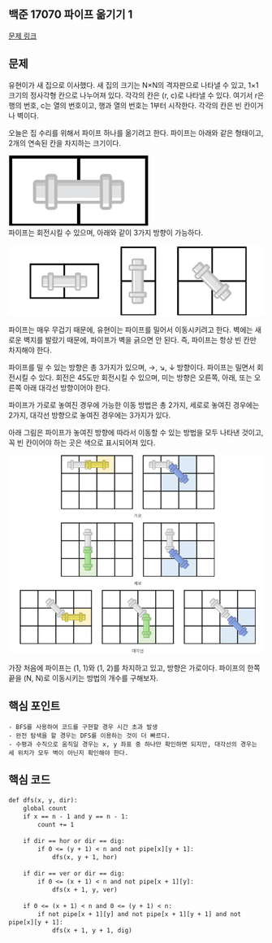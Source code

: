 ## 백준 17070 파이프 옮기기 1
[문제 링크](https://www.acmicpc.net/problem/17070)

## 문제
유현이가 새 집으로 이사했다. 새 집의 크기는 N×N의 격자판으로 나타낼 수 있고, 1×1크기의 정사각형 칸으로 나누어져 있다. 각각의 칸은 (r, c)로 나타낼 수 있다. 여기서 r은 행의 번호, c는 열의 번호이고, 행과 열의 번호는 1부터 시작한다. 각각의 칸은 빈 칸이거나 벽이다.

오늘은 집 수리를 위해서 파이프 하나를 옮기려고 한다. 파이프는 아래와 같은 형태이고, 2개의 연속된 칸을 차지하는 크기이다.

![pipe](./1.png)  
파이프는 회전시킬 수 있으며, 아래와 같이 3가지 방향이 가능하다.

![pipe_rotation](./2.png)

파이프는 매우 무겁기 때문에, 유현이는 파이프를 밀어서 이동시키려고 한다. 벽에는 새로운 벽지를 발랐기 때문에, 파이프가 벽을 긁으면 안 된다. 즉, 파이프는 항상 빈 칸만 차지해야 한다.

파이프를 밀 수 있는 방향은 총 3가지가 있으며, →, ↘, ↓ 방향이다. 파이프는 밀면서 회전시킬 수 있다. 회전은 45도만 회전시킬 수 있으며, 미는 방향은 오른쪽, 아래, 또는 오른쪽 아래 대각선 방향이어야 한다.

파이프가 가로로 놓여진 경우에 가능한 이동 방법은 총 2가지, 세로로 놓여진 경우에는 2가지, 대각선 방향으로 놓여진 경우에는 3가지가 있다.

아래 그림은 파이프가 놓여진 방향에 따라서 이동할 수 있는 방법을 모두 나타낸 것이고, 꼭 빈 칸이어야 하는 곳은 색으로 표시되어져 있다.

![example](./3.png)

가장 처음에 파이프는 (1, 1)와 (1, 2)를 차지하고 있고, 방향은 가로이다. 파이프의 한쪽 끝을 (N, N)로 이동시키는 방법의 개수를 구해보자.

## 핵심 포인트
```
- BFS를 사용하여 코드를 구현할 경우 시간 초과 발생
- 완전 탐색을 할 경우는 DFS를 이용하는 것이 더 빠르다.
- 수평과 수직으로 움직일 경우는 x, y 좌표 중 하나만 확인하면 되지만, 대각선의 경우는 세 위치가 모두 벽이 아닌지 확인해야 한다.
```

## 핵심 코드
```
def dfs(x, y, dir):
    global count
    if x == n - 1 and y == n - 1:
        count += 1

    if dir == hor or dir == dig:
        if 0 <= (y + 1) < n and not pipe[x][y + 1]:
            dfs(x, y + 1, hor)

    if dir == ver or dir == dig:
        if 0 <= (x + 1) < n and not pipe[x + 1][y]:
            dfs(x + 1, y, ver)

    if 0 <= (x + 1) < n and 0 <= (y + 1) < n:
        if not pipe[x + 1][y] and not pipe[x + 1][y + 1] and not pipe[x][y + 1]:
            dfs(x + 1, y + 1, dig)
```